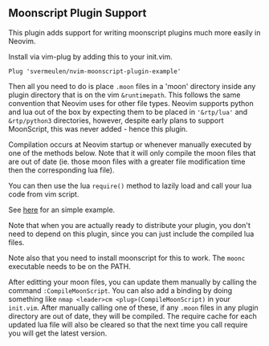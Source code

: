 
## Moonscript Plugin Support

This plugin adds support for writing moonscript plugins much more easily in Neovim.

Install via vim-plug by adding this to your init.vim.

```
Plug 'svermeulen/nvim-moonscript-plugin-example'
```

Then all you need to do is place `.moon` files in a 'moon' directory inside any plugin directory that is on the vim `&runtimepath`.  This follows the same convention that Neovim uses for other file types.  Neovim supports python and lua out of the box by expecting them to be placed in `'&rtp/lua'` and `&rtp/python3` directories, however, despite early plans to support MoonScript, this was never added - hence this plugin.

Compilation occurs at Neovim startup or whenever manually executed by one of the methods below.  Note that it will only compile the moon files that are out of date (ie. those moon files with a greater file modification time then the corresponding lua file).

You can then use the lua `require()` method to lazily load and call your lua code from vim script.

See [here](https://github.com/svermeulen/nvim-moonscript-plugin-example) for an simple example.

Note that when you are actually ready to distribute your plugin, you don't need to depend on this plugin, since you can just include the compiled lua files.

Note also that you need to install moonscript for this to work.  The `moonc` executable needs to be on the PATH.

After editting your moon files, you can update them manually by calling the command `:CompileMoonScript`.  You can also add a binding by doing something like `nmap <leader>cm <plug>(CompileMoonScript)` in your `init.vim`.  After manually calling one of these, if any `.moon` files in any plugin directory are out of date, they will be compiled.  The require cache for each updated lua file will also be cleared so that the next time you call require you will get the latest version.

